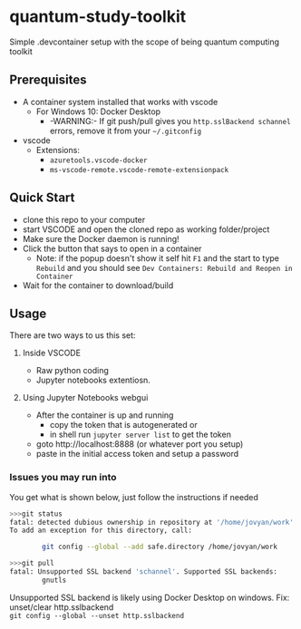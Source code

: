 # quantum-study-toolkit

Simple .devcontainer setup with the scope of being quantum computing toolkit


## Prerequisites

- A container system installed that works with vscode
  - For Windows 10: Docker Desktop
    - -WARNING:-  If git push/pull gives you `http.sslBackend schannel` errors, remove it from your `~/.gitconfig`
- vscode
  - Extensions:
    - `azuretools.vscode-docker`
    - `ms-vscode-remote.vscode-remote-extensionpack`

## Quick Start

- clone this repo to your computer
- start VSCODE and open the cloned repo as working folder/project
- Make sure the Docker daemon is running!
- Click the button that says to open in a container
  - Note: if the popup doesn't show it self hit `F1` and the start to type `Rebuild` and you should see `Dev Containers: Rebuild and Reopen in Container`
- Wait for the container to download/build

## Usage

There are two ways to us this set:

1. Inside VSCODE
   - Raw python coding
   - Jupyter notebooks extentiosn.

2. Using Jupyter Notebooks webgui
    - After the container is up and running 
      - copy the token that is autogenerated or
      - in shell run `jupyter server list` to get the token
    - goto http://localhost:8888  (or whatever port you setup)
    - paste in the initial access token and setup a password


### Issues you may run into

You get what is shown below, just follow the instructions if needed

```sh
>>>git status
fatal: detected dubious ownership in repository at '/home/jovyan/work'
To add an exception for this directory, call:

        git config --global --add safe.directory /home/jovyan/work
```

```sh
>>>git pull
fatal: Unsupported SSL backend 'schannel'. Supported SSL backends:
        gnutls
```

Unsupported SSL backend is likely using Docker Desktop on windows.  Fix: unset/clear http.sslbackend   
`git config --global --unset http.sslbackend`

